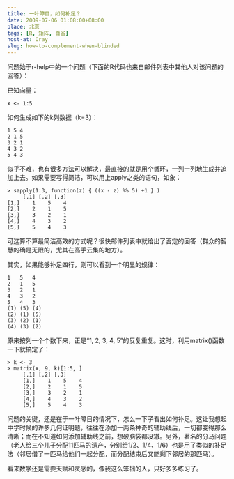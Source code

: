 ```yaml
---
title: 一叶障目，如何补足？
date: 2009-07-06 01:08:00+08:00
place: 北京
tags: [R, 矩阵, 自省]
host-at: Oray
slug: how-to-complement-when-blinded
---
```

问题始于r-help中的一个问题（下面的R代码也来自邮件列表中其他人对该问题的回答）：

已知向量：

    x <- 1:5

如何生成如下的k列数据（k=3）：

    1 5 4
    2 1 5
    3 2 1
    4 3 2
    5 4 3

似乎不难，也有很多方法可以解决，最直接的就是用个循环，一列一列地生成并追加上去。如果需要写得简洁，可以用上apply之类的语句，如象：

    > sapply(1:3, function(z) { ((x - z) %% 5) +1 } )
         [,1] [,2] [,3]
    [1,]    1    5    4
    [2,]    2    1    5
    [3,]    3    2    1
    [4,]    4    3    2
    [5,]    5    4    3

可这算不算最简洁高效的方式呢？很快邮件列表中就给出了否定的回答（群众的智慧的确是无限的，尤其在高手云集的地方）。

其实，如果能够补足四行，则可以看到一个明显的规律：

    1   5   4
    2   1   5
    3   2   1
    4   3   2
    5   4   3
    (1) (5) (4)
    (2) (1) (5)
    (3) (2) (1)
    (4) (3) (2)

原来按列一个个数下来，正是“1, 2, 3, 4, 5”的反复重复。这时，利用matrix()函数一下就搞定了：

    > k <- 3
    > matrix(x, 9, k)[1:5, ]
         [,1] [,2] [,3]
         [1,]    1    5    4
         [2,]    2    1    5
         [3,]    3    2    1
         [4,]    4    3    2
         [5,]    5    4    3

问题的关键，还是在于一叶障目的情况下，怎么一下子看出如何补足。这让我想起中学时候的许多几何证明题，往往在添加一两条神奇的辅助线后，一切都变得那么清晰；而在不知道如何添加辅助线之前，想破脑袋都没辙。另外，著名的分马问题（老人给三个儿子分配11匹马的遗产，分别给1/2、1/4、1/6）也是用了类似的补足法（邻居借了一匹马给他们一起分配，而分配结束后又能剩下邻居的那匹马）。

看来数学还是需要天赋和灵感的，像我这么笨拙的人，只好多多练习了。
